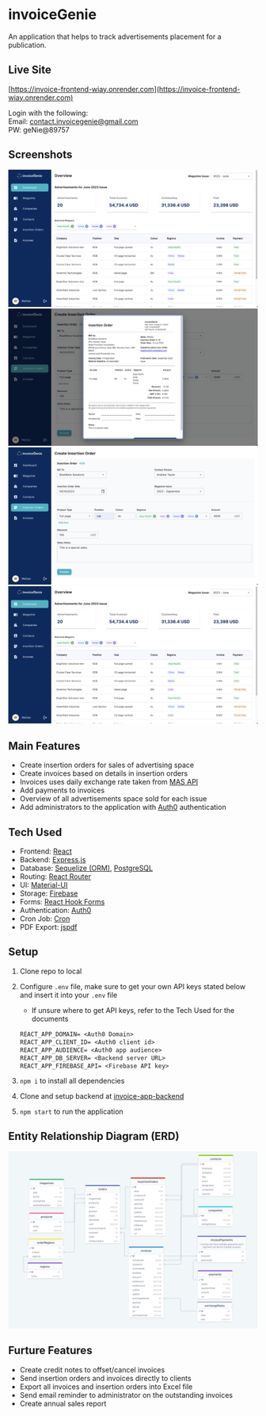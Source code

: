 # invoiceGenie

An application that helps to track advertisements placement for a publication.

## Live Site

[https://invoice-frontend-wiay.onrender.com](https://invoice-frontend-wiay.onrender.com)

Login with the following:  
Email: contact.invoicegenie@gmail.com  
PW: geNie@89757

## Screenshots

![](src/screenshots/Overview.png)
![](src/screenshots/Insertion-Orders.png)
![](src/screenshots/Create-Insertion-Orders.png)
![](src/screenshots/Overview.png)

## Main Features

- Create insertion orders for sales of advertising space
- Create invoices based on details in insertion orders
- Invoices uses daily exchange rate taken from [MAS API](https://www.mas.gov.sg/statistics/exchange-rates)
- Add payments to invoices
- Overview of all advertisements space sold for each issue
- Add administrators to the application with [Auth0](https://auth0.com/) authentication

## Tech Used

- Frontend: [React](https://react.dev/)
- Backend: [Express.js](https://expressjs.com/)
- Database: [Sequelize (ORM)](https://sequelize.org/), [PostgreSQL](https://www.postgresql.org/)
- Routing: [React Router](https://reactrouter.com/en/main)
- UI: [Material-UI](https://mui.com/)
- Storage: [Firebase](https://firebase.google.com/)
- Forms: [React Hook Forms](https://react-hook-form.com/)
- Authentication: [Auth0](https://auth0.com/)
- Cron Job: [Cron](https://www.npmjs.com/package/cron)
- PDF Export: [jspdf](https://www.npmjs.com/package/jspdf)

## Setup

1. Clone repo to local

2. Configure `.env` file, make sure to get your own API keys stated below and insert it into your `.env` file

   - If unsure where to get API keys, refer to the Tech Used for the documents

   ```
   REACT_APP_DOMAIN= <Auth0 Domain>
   REACT_APP_CLIENT_ID= <Auth0 client id>
   REACT_APP_AUDIENCE= <Auth0 app audience>
   REACT_APP_DB_SERVER= <Backend server URL>
   REACT_APP_FIREBASE_API= <Firebase API key>
   ```

3. `npm i` to install all dependencies

4. Clone and setup backend at [invoice-app-backend](https://github.com/hWeitian/invoice-app-backend)

5. `npm start` to run the application

## Entity Relationship Diagram (ERD)

![](src/screenshots/erd.png)

## Furture Features

- Create credit notes to offset/cancel invoices
- Send insertion orders and invoices directly to clients
- Export all invoices and insertion orders into Excel file
- Send email reminder to administrator on the outstanding invoices
- Create annual sales report
